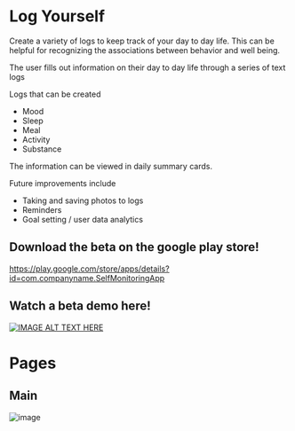 # Log Yourself
Create a variety of logs to keep track of your day to day life. This can be helpful for recognizing the associations between behavior and well being.

The user fills out information on their day to day life through a series of text logs

Logs that can be created
- Mood
- Sleep
- Meal
- Activity
- Substance

The information can be viewed in daily summary cards.

Future improvements include
- Taking and saving photos to logs
- Reminders
- Goal setting / user data analytics

Download the beta on the google play store!
---------------------------------------------
https://play.google.com/store/apps/details?id=com.companyname.SelfMonitoringApp

Watch a beta demo here!
------------------------- 
[![IMAGE ALT TEXT HERE](https://img.youtube.com/vi/BhMc-u2Qktg/0.jpg)](https://www.youtube.com/watch?v=BhMc-u2Qktg)

# Pages
Main
--------------
![image](https://user-images.githubusercontent.com/7981120/89141181-c6853380-d511-11ea-9383-39126e4f0950.png)






